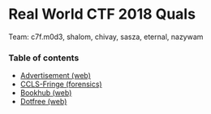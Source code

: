# Real World CTF 2018 Quals

Team: c7f.m0d3, shalom, chivay, sasza, eternal, nazywam

### Table of contents

* [Advertisement (web)](web_advertisement)
* [CCLS-Fringe (forensics)](for_ccls)
* [Bookhub (web)](web_bookhub)
* [Dotfree (web)](web_dotfree)
